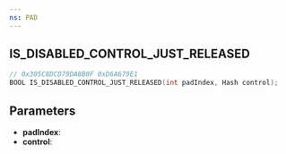 ```yaml
---
ns: PAD
---
```

## IS_DISABLED_CONTROL_JUST_RELEASED

```c
// 0x305C8DCD79DA8B0F 0xD6A679E1
BOOL IS_DISABLED_CONTROL_JUST_RELEASED(int padIndex, Hash control);
```

## Parameters
* **padIndex**:
* **control**:
